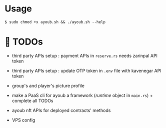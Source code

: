 # Usage

```console
$ sudo chmod +x ayoub.sh && ./ayoub.sh --help
```

# 📌 TODOs

* third party APIs setup : payment APIs in `reserve.rs` needs zarinpal API token

* third party APIs setup : update OTP token in `.env` file with kavenegar API token  

* group's and player's picture profile

* make a PaaS cli for ayoub a framework (_runtime_ object in `main.rs`) + complete all TODOs

* ayoub nft APIs for deployed contracts' methods

* VPS config 